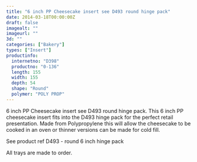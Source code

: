 ```yaml
---
title: "6 inch PP Cheesecake insert see D493 round hinge pack"
date: 2014-03-18T00:00:00Z
draft: false
imagealt: ""
imageurl: ""
3d: ""
categories: ["Bakery"]
types: ["Insert"]
productinfo:
  internetno: "D398"
  productno: "0-136"
  length: 155
  width: 155
  depth: 54
  shape: "Round"
  polymer: "POLY PROP"
---
```

6 inch PP Cheesecake insert see D493 round hinge pack. This 6 inch PP cheesecake insert fits into the D493 hinge pack for the perfect retail presentation. Made from Polypropylene this will allow the cheesecake to be cooked in an oven or thinner versions can be made for cold fill.

See product ref D493 - round 6 inch hinge pack

All trays are made to order.

 